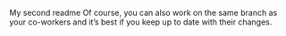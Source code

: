 My second readme
Of course, you can also work on the same branch as your co-workers and it’s best if you keep up to date with their changes.
